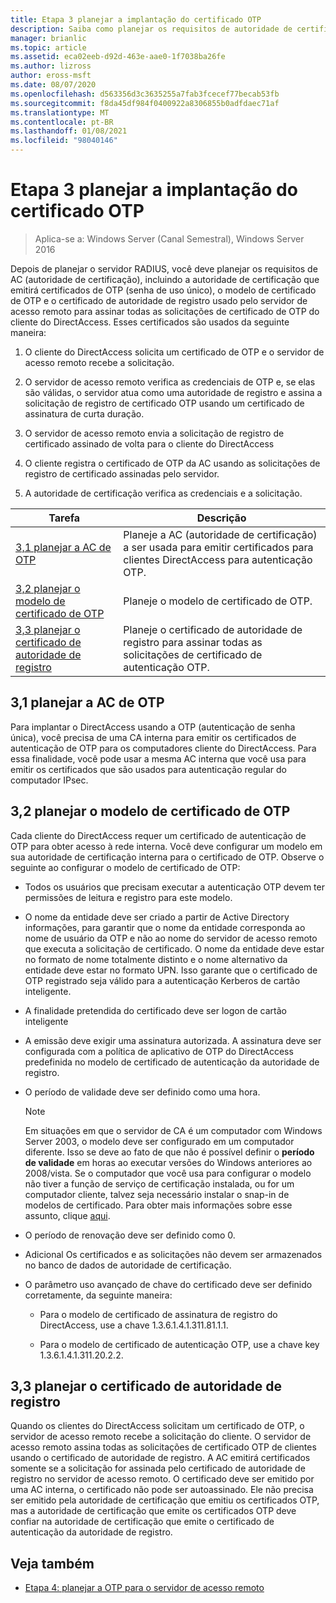 ```yaml
---
title: Etapa 3 planejar a implantação do certificado OTP
description: Saiba como planejar os requisitos de autoridade de certificação, incluindo a AC que emitirá certificados de senha única, o modelo de certificado de OTP e o certificado de autoridade de registro usado pelo servidor de acesso remoto para assinar todas as solicitações de certificado OTP do cliente do DirectAccess.
manager: brianlic
ms.topic: article
ms.assetid: eca02eeb-d92d-463e-aae0-1f7038ba26fe
ms.author: lizross
author: eross-msft
ms.date: 08/07/2020
ms.openlocfilehash: d563356d3c3635255a7fab3fcecef77becab53fb
ms.sourcegitcommit: f8da45df984f0400922a8306855b0adfdaec71af
ms.translationtype: MT
ms.contentlocale: pt-BR
ms.lasthandoff: 01/08/2021
ms.locfileid: "98040146"
---
```

# <a name="step-3-plan-otp-certificate-deployment"></a>Etapa 3 planejar a implantação do certificado OTP

>Aplica-se a: Windows Server (Canal Semestral), Windows Server 2016

Depois de planejar o servidor RADIUS, você deve planejar os requisitos de AC (autoridade de certificação), incluindo a autoridade de certificação que emitirá certificados de OTP (senha de uso único), o modelo de certificado de OTP e o certificado de autoridade de registro usado pelo servidor de acesso remoto para assinar todas as solicitações de certificado de OTP do cliente do DirectAccess. Esses certificados são usados da seguinte maneira:

1.  O cliente do DirectAccess solicita um certificado de OTP e o servidor de acesso remoto recebe a solicitação.

2.  O servidor de acesso remoto verifica as credenciais de OTP e, se elas são válidas, o servidor atua como uma autoridade de registro e assina a solicitação de registro de certificado OTP usando um certificado de assinatura de curta duração.

3.  O servidor de acesso remoto envia a solicitação de registro de certificado assinado de volta para o cliente do DirectAccess

4.  O cliente registra o certificado de OTP da AC usando as solicitações de registro de certificado assinadas pelo servidor.

5.  A autoridade de certificação verifica as credenciais e a solicitação.

|Tarefa|Descrição|
|----|--------|
|[3,1 planejar a AC de OTP](#bkmk_3_1_CA)|Planeje a AC (autoridade de certificação) a ser usada para emitir certificados para clientes DirectAccess para autenticação OTP.|
|[3,2 planejar o modelo de certificado de OTP](#bkmk_3_2_OTP_Cert)|Planeje o modelo de certificado de OTP.|
|[3,3 planejar o certificado de autoridade de registro](#bkmk_33RACert)|Planeje o certificado de autoridade de registro para assinar todas as solicitações de certificado de autenticação OTP.|

## <a name="31-plan-the-otp-ca"></a><a name="bkmk_3_1_CA"></a>3,1 planejar a AC de OTP
Para implantar o DirectAccess usando a OTP (autenticação de senha única), você precisa de uma CA interna para emitir os certificados de autenticação de OTP para os computadores cliente do DirectAccess. Para essa finalidade, você pode usar a mesma AC interna que você usa para emitir os certificados que são usados para autenticação regular do computador IPsec.

## <a name="32-plan-the-otp-certificate-template"></a><a name="bkmk_3_2_OTP_Cert"></a>3,2 planejar o modelo de certificado de OTP
Cada cliente do DirectAccess requer um certificado de autenticação de OTP para obter acesso à rede interna. Você deve configurar um modelo em sua autoridade de certificação interna para o certificado de OTP. Observe o seguinte ao configurar o modelo de certificado de OTP:

-   Todos os usuários que precisam executar a autenticação OTP devem ter permissões de leitura e registro para este modelo.

-   O nome da entidade deve ser criado a partir de Active Directory informações, para garantir que o nome da entidade corresponda ao nome de usuário da OTP e não ao nome do servidor de acesso remoto que executa a solicitação de certificado. O nome da entidade deve estar no formato de nome totalmente distinto e o nome alternativo da entidade deve estar no formato UPN. Isso garante que o certificado de OTP registrado seja válido para a autenticação Kerberos de cartão inteligente.

-   A finalidade pretendida do certificado deve ser logon de cartão inteligente

-   A emissão deve exigir uma assinatura autorizada. A assinatura deve ser configurada com a política de aplicativo de OTP do DirectAccess predefinida no modelo de certificado de autenticação da autoridade de registro.

-   O período de validade deve ser definido como uma hora.

    > [!NOTE]
    > Em situações em que o servidor de CA é um computador com Windows Server 2003, o modelo deve ser configurado em um computador diferente. Isso se deve ao fato de que não é possível definir o **período de validade** em horas ao executar versões do Windows anteriores ao 2008/vista. Se o computador que você usa para configurar o modelo não tiver a função de serviço de certificação instalada, ou for um computador cliente, talvez seja necessário instalar o snap-in de modelos de certificado. Para obter mais informações sobre esse assunto, clique [aqui](/previous-versions/windows/it-pro/windows-server-2008-R2-and-2008/cc732445(v=ws.11)).

-   O período de renovação deve ser definido como 0.

-   Adicional Os certificados e as solicitações não devem ser armazenados no banco de dados de autoridade de certificação.

-   O parâmetro uso avançado de chave do certificado deve ser definido corretamente, da seguinte maneira:

    -   Para o modelo de certificado de assinatura de registro do DirectAccess, use a chave 1.3.6.1.4.1.311.81.1.1.

    -   Para o modelo de certificado de autenticação OTP, use a chave key 1.3.6.1.4.1.311.20.2.2.

## <a name="33-plan-the-registration-authority-certificate"></a><a name="bkmk_33RACert"></a>3,3 planejar o certificado de autoridade de registro
Quando os clientes do DirectAccess solicitam um certificado de OTP, o servidor de acesso remoto recebe a solicitação do cliente. O servidor de acesso remoto assina todas as solicitações de certificado OTP de clientes usando o certificado de autoridade de registro. A AC emitirá certificados somente se a solicitação for assinada pelo certificado de autoridade de registro no servidor de acesso remoto. O certificado deve ser emitido por uma AC interna, o certificado não pode ser autoassinado. Ele não precisa ser emitido pela autoridade de certificação que emitiu os certificados OTP, mas a autoridade de certificação que emite os certificados OTP deve confiar na autoridade de certificação que emite o certificado de autenticação da autoridade de registro.

## <a name="see-also"></a><a name="BKMK_Links"></a>Veja também

-   [Etapa 4: planejar a OTP para o servidor de acesso remoto](Step-4-Plan-for-OTP-on-the-Remote-Access-Server.md)

